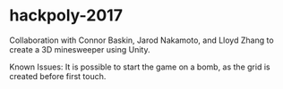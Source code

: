 # hackpoly-2017
Collaboration with Connor Baskin, Jarod Nakamoto, and Lloyd Zhang to create a 3D minesweeper using Unity.

Known Issues: 
  It is possible to start the game on a bomb, as the grid is created before first touch.
